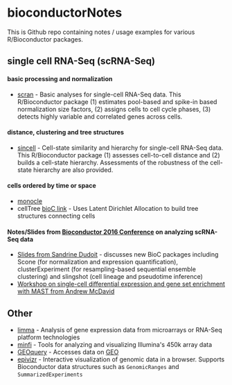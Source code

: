 # bioconductorNotes

This is Github repo containing notes / usage examples for various R/Bioconductor packages.


## single cell RNA-Seq (scRNA-Seq)

#### basic processing and normalization 

* [scran](https://github.com/stephaniehicks/bioconductorNotes/blob/master/scRNASeq/basic_processing/scran.Rmd) - Basic analyses for single-cell RNA-Seq data. This R/Bioconductor package (1) estimates pool-based and spike-in based normalization size factors, (2) assigns cells to cell cycle phases, (3) detects highly variable and correlated genes across cells.


#### distance, clustering and tree structures 

* [sincell](https://github.com/stephaniehicks/bioconductorNotes/blob/master/scRNASeq/distance_clustering/sincell.Rmd) - Cell-state similarity and hierarchy for single-cell RNA-Seq data. This R/Bioconductor package (1) assesses cell-to-cell distance and (2) builds a cell-state hierarchy. Assessments of the robustness of the cell-state hierarchy are also provided.


#### cells ordered by time or space

* [monocle](https://github.com/stephaniehicks/bioconductorNotes/blob/master/scRNASeq/ordered_pseudotime/monocle.Rmd) 
* cellTree [bioC link](http://bioconductor.org/packages/release/bioc/html/cellTree.html) - Uses Latent Dirichlet Allocation to build tree structures connecting cells


#### Notes/Slides from [Bioconductor 2016 Conference](http://bioconductor.org/help/course-materials/2016/BioC2016/) on analyzing scRNA-Seq data

* [Slides from Sandrine Dudoit](http://bioconductor.org/help/course-materials/2016/BioC2016/InvitedTalks1/160624-Dudoit-scrnaseq.pdf) - discusses new BioC packages including Scone (for normalization and expression quantification), clusterExperiment (for resampling-based sequential ensemble clustering) and slingshot (cell lineage and pseudotime inference)
* [Workshop on single-cell differential expression and gene set enrichment with MAST from Andrew McDavid](http://bioconductor.org/help/course-materials/2016/BioC2016/ConcurrentWorkshops2/McDavid.html)


## Other

* [limma](https://github.com/stephaniehicks/bioconductorNotes/blob/master/limma.Rmd) - Analysis of gene expression data from microarrays or RNA-Seq platform technologies
* [minfi](https://github.com/stephaniehicks/bioconductorNotes/blob/master/minfi.Rmd) - Tools for analyzing and visualizing Illumina's 450k array data
* [GEOquery](https://github.com/stephaniehicks/bioconductorNotes/blob/master/GEOquery.Rmd) - Accesses data on [GEO](http://www.ncbi.nlm.nih.gov/geo/)
* [epivizr](https://github.com/stephaniehicks/bioconductorNotes/blob/master/epivizr.Rmd) - Interactive visualization of genomic data in a browser. Supports Bioconductor data structures such as `GenomicRanges` and `SummarizedExperiments`
